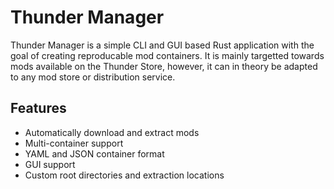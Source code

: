 # Thunder Manager

Thunder Manager is a simple CLI and GUI based Rust application with the goal of creating reproducable mod containers. It is mainly targetted towards mods available on the Thunder Store, however, it can in theory be adapted to any mod store or distribution service.

## Features

* Automatically download and extract mods
* Multi-container support
* YAML and JSON container format
* GUI support
* Custom root directories and extraction locations
